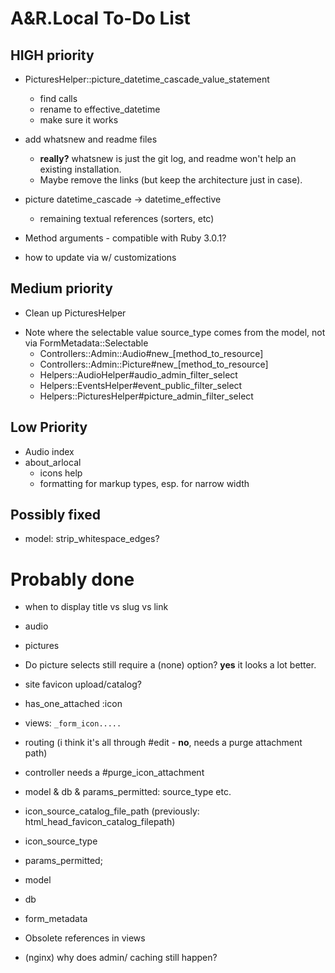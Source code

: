 # A&R.Local To-Do List


## HIGH priority

  - PicturesHelper::picture_datetime_cascade_value_statement
    - find calls
    - rename to effective_datetime
    - make sure it works

  - add whatsnew and readme files
    - **really?** whatsnew is just the git log, and readme won't help an existing installation.
    - Maybe remove the links (but keep the architecture just in case).

  - picture datetime_cascade -> datetime_effective
    - remaining textual references (sorters, etc)

  - Method arguments - compatible with Ruby 3.0.1?

  - how to update via w/ customizations


## Medium priority

- Clean up PicturesHelper

+ Note where the selectable value source_type comes from the model, not via FormMetadata::Selectable
  - Controllers::Admin::Audio#new_[method_to_resource]
  - Controllers::Admin::Picture#new_[method_to_resource]
  - Helpers::AudioHelper#audio_admin_filter_select
  - Helpers::EventsHelper#event_public_filter_select
  - Helpers::PicturesHelper#picture_admin_filter_select


## Low Priority

  - Audio index
  - about_arlocal
    + icons help
    - formatting for markup types, esp. for narrow width


## Possibly fixed

  + model: strip_whitespace_edges?



# Probably done

+ when to display title vs slug vs link
+ audio
+ pictures
+ Do picture selects still require a (none) option? **yes** it looks a lot better.

+ site favicon upload/catalog?
+ has_one_attached :icon
+ views: `_form_icon.....`
+ routing (i think it's all through #edit - **no**, needs a purge attachment path)
+ controller needs a #purge_icon_attachment

+ model & db & params_permitted: source_type etc.
+ icon_source_catalog_file_path (previously: html_head_favicon_catalog_filepath)
+ icon_source_type
+ params_permitted;
+ model
+ db

+ form_metadata
+ Obsolete references in views

+ (nginx) why does admin/ caching still happen?
